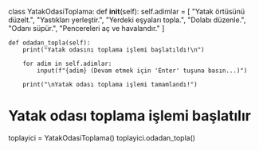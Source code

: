 class YatakOdasiToplama:
    def __init__(self):
        self.adimlar = [
            "Yatak örtüsünü düzelt.",
            "Yastıkları yerleştir.",
            "Yerdeki eşyaları topla.",
            "Dolabı düzenle.",
            "Odanı süpür.",
            "Pencereleri aç ve havalandır."
        ]

    def odadan_topla(self):
        print("Yatak odasını toplama işlemi başlatıldı!\n")
        
        for adim in self.adimlar:
            input(f"{adim} (Devam etmek için 'Enter' tuşuna basın...)")
        
        print("\nYatak odası toplama işlemi tamamlandı!")

# Yatak odası toplama işlemi başlatılır
toplayici = YatakOdasiToplama()
toplayici.odadan_topla()
